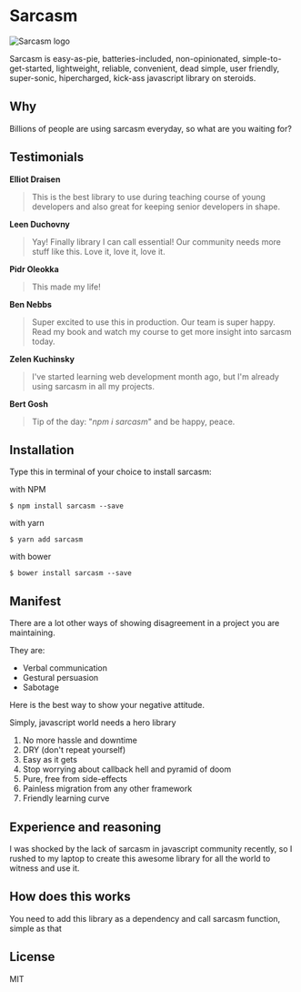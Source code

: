 # Sarcasm
<img src='https://komlev.github.io/sarcasm.png' alt='Sarcasm logo'>

Sarcasm is easy-as-pie, batteries-included, non-opinionated,
simple-to-get-started, lightweight, reliable, convenient, dead simple, user friendly, super-sonic, hipercharged, kick-ass javascript library on steroids.


## Why

Billions of people are using sarcasm everyday, so what are you waiting for?


## Testimonials

**Elliot Draisen**
> This is the best library to use during teaching course of young developers
> and also great for keeping senior developers in shape.

**Leen Duchovny**
> Yay! Finally library I can call essential!
> Our community needs more stuff like this. Love it, love it, love it.

**Pidr Oleokka**
> This made my life!

**Ben Nebbs**
> Super excited to use this in production. Our team is super happy.
> Read my book and watch my course to get more insight into sarcasm today.

**Zelen Kuchinsky**
> I've started learning web development month ago,
> but I'm already using sarcasm in all my projects.

**Bert Gosh**
> Tip of the day: "*npm i sarcasm*" and be happy, peace.

## Installation
Type this in terminal of your choice to install sarcasm:

with NPM
```
$ npm install sarcasm --save
```

with yarn
```
$ yarn add sarcasm
```

with bower
```
$ bower install sarcasm --save
```

## Manifest

There are a lot other ways of showing disagreement
in a project you are maintaining.

They are:
* Verbal communication
* Gestural persuasion
* Sabotage

Here is the best way to show your negative attitude.

Simply, javascript world needs a hero library
1. No more hassle and downtime
2. DRY (don't repeat yourself)
3. Easy as it gets
4. Stop worrying about callback hell and pyramid of doom
5. Pure, free from side-effects
6. Painless migration from any other framework
7. Friendly learning curve

## Experience and reasoning

I was shocked by the lack of sarcasm in javascript community recently,
so I rushed to my laptop to create this awesome library
for all the world to witness and use it.

## How does this works

You need to add this library as a dependency and call sarcasm function,
simple as that

## License

MIT
